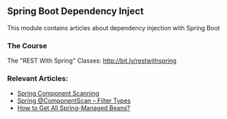 ## Spring Boot Dependency Inject

This module contains articles about dependency injection with Spring Boot

### The Course
The "REST With Spring" Classes: http://bit.ly/restwithspring

### Relevant Articles:

- [Spring Component Scanning](https://www.nabgc.com/spring-component-scanning)
- [Spring @ComponentScan – Filter Types](https://www.nabgc.com/spring-componentscan-filter-type)
- [How to Get All Spring-Managed Beans?](https://www.nabgc.com/spring-show-all-beans)
